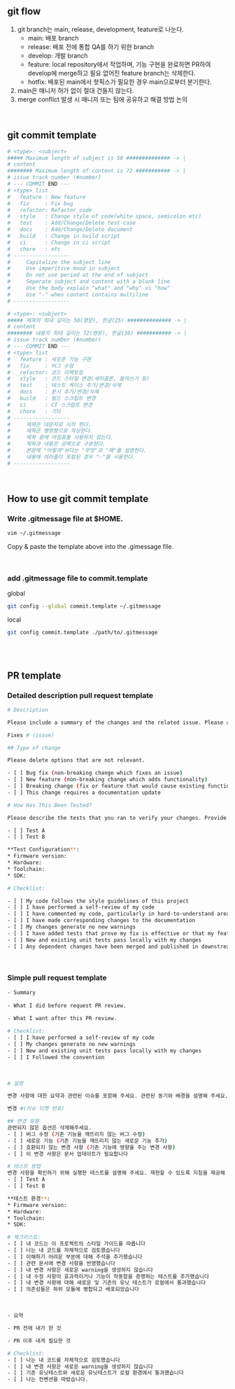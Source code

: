

## git flow
1. git branch는 main, release, development, feature로 나눈다.
    - main: 배포 branch
    - release: 배포 전에 통합 QA를 하기 위한 branch
    - develop: 개발 branch
    - feature: local repository에서 작업하며, 기능 구현을 완료하면 PR하여 develop에 merge하고 필요 없어진 feature branch는 삭제한다.
    - hotfix: 배포된 main에서 핫픽스가 필요한 경우 main으로부터 분기한다.
2. main은 매니저 허가 없이 절대 건들지 않는다.
3. merge conflict 발생 시 매니저 또는 팀에 공유하고 해결 방법 논의

<br>

## git commit template

```bash
# <type>: <subject>
##### Maximum length of subject is 50 ############## -> |
# content
######## Maximum length of content is 72 ########### -> |
# issue track number (#number)
# --- COMMIT END ---
# <type> list
#   feature : New feature
#   fix     : Fix bug
#   refactor: Refactor code
#   style   : Change style of code(white space, semicolon etc)
#   test    : Add/Change/Delete test case
#   docs    : Add/Change/Delete document
#   build   : Change in build script
#   ci      : Change in ci script
#   chore   : etc
# ------------------
#     Capitalize the subject line
#     Use imperitive mood in subject
#     Do not use period at the end of subject
#     Seperate subject and content with a blank line
#     Use the body explain "what" and "why" vs "how"
#     Use "-" when content contains multiline
# ------------------
```
  
```bash
# <type>: <subject>
##### 제목의 최대 길이는 50(영문), 한글(25) ############## -> |
# content
######## 내용의 최대 길이는 72(영문), 한글(36) ########### -> |
# issue track number (#number)
# --- COMMIT END ---
# <type> list
#   feature : 새로운 기능 구현
#   fix     : 버그 수정
#   refactor: 코드 리팩토링
#   style   : 코드 스타일 변경(세미콜론, 들여쓰기 등)
#   test    : 테스트 케이스 추가/변경/삭제
#   docs    : 문서 추가/변경/삭제
#   build   : 빌드 스크립트 변경
#   ci      : CI 스크립트 변경
#   chore   : 기타
# ------------------
#     제목은 대문자로 시작 한다.
#     제목은 명령형으로 작성한다.
#     제목 끝에 마침표를 사용하지 않는다.
#     제목과 내용은 공백으로 구분한다.
#     본문에 "어떻게"보다는 "무엇"과 "왜"를 설명한다.
#     내용에 여러줄이 포함된 경우 "-"를 사용한다.
# ------------------
```
  
<br>

## How to use git commit template

### Write .gitmessage file at $HOME.

``` bash
vim ~/.gitmessage
```

Copy & paste the template above into the .gimessage file.

<br>

### add .gitmessage file to commit.template

global
``` bash
git config --global commit.template ~/.gitmessage
```

local
``` bash
git config commit.template ./path/to/.gitmessage
```

<br><br>

## PR template

### Detailed description pull request template

``` bash
# Description

Please include a summary of the changes and the related issue. Please also include relevant motivation and context. List any dependencies that are required for this change.

Fixes # (issue)

## Type of change

Please delete options that are not relevant.

- [ ] Bug fix (non-breaking change which fixes an issue)
- [ ] New feature (non-breaking change which adds functionality)
- [ ] Breaking change (fix or feature that would cause existing functionality to not work as expected)
- [ ] This change requires a documentation update

# How Has This Been Tested?

Please describe the tests that you ran to verify your changes. Provide instructions so we can reproduce. Please also list any relevant details for your test configuration

- [ ] Test A
- [ ] Test B

**Test Configuration**:
* Firmware version:
* Hardware:
* Toolchain:
* SDK:

# Checklist:

- [ ] My code follows the style guidelines of this project
- [ ] I have performed a self-review of my code
- [ ] I have commented my code, particularly in hard-to-understand areas
- [ ] I have made corresponding changes to the documentation
- [ ] My changes generate no new warnings
- [ ] I have added tests that prove my fix is effective or that my feature works
- [ ] New and existing unit tests pass locally with my changes
- [ ] Any dependent changes have been merged and published in downstream modules
```

<br>

### Simple pull request template

```bash
- Summary
 
- What I did before request PR review.
 
- What I want after this PR review.

# Checklist:
- [ ] I have performed a self-review of my code
- [ ] My changes generate no new warnings
- [ ] New and existing unit tests pass locally with my changes
- [ ] I Followed the convention

```

<br>

```bash
# 설명

변경 사항에 대한 요약과 관련된 이슈를 포함해 주세요. 관련된 동기와 배경을 설명해 주세요. 이 변경 사항에 필요한 의존성도 나열해 주세요.

변경 #(이슈 티켓 번호)

## 변경 유형
관련되지 않은 옵션은 삭제해주세요.
- [ ] 버그 수정 (기존 기능을 깨뜨리지 않는 버그 수정)
- [ ] 새로운 기능 (기존 기능을 깨뜨리지 않는 새로운 기능 추가)
- [ ] 호환되지 않는 변경 사항 (기존 기능에 영향을 주는 변경 사항)
- [ ] 이 변경 사항은 문서 업데이트가 필요합니다

# 테스트 방법
변경 사항을 확인하기 위해 실행한 테스트를 설명해 주세요. 재현할 수 있도록 지침을 제공해 주세요. 또한 테스트 구성과 관련된 세부 정보를 나열해 주세요.
- [ ] Test A
- [ ] Test B

**테스트 환경**:
* Firmware version:
* Hardware:
* Toolchain:
* SDK:

# 체크리스트:
- [ ] 내 코드는 이 프로젝트의 스타일 가이드를 따릅니다
- [ ] 나는 내 코드를 자체적으로 검토했습니다
- [ ] 이해하기 어려운 부분에 대해 주석을 추가했습니다
- [ ] 관련 문서에 변경 사항을 반영했습니다
- [ ] 내 변경 사항은 새로운 warning을 생성하지 않습니다
- [ ] 내 수정 사항이 효과적이거나 기능이 작동함을 증명하는 테스트를 추가했습니다
- [ ] 내 변경 사항에 대해 새로운 및 기존의 유닛 테스트가 로컬에서 통과했습니다
- [ ] 의존성들은 하위 모듈에 병합되고 배포되었습니다
```

<br>

```bash
- 요약

- PR 전에 내가 한 것

- PR 이후 내게 필요한 것

# Checklist:
- [ ] 나는 내 코드를 자체적으로 검토했습니다
- [ ] 내 변경 사항은 새로운 warning을 생성하지 않습니다
- [ ] 기존 유닛테스트와 새로운 유닛테스트가 로컬 환경에서 통과했습니다
- [ ] 나는 컨벤션을 따랐습니다.
```
